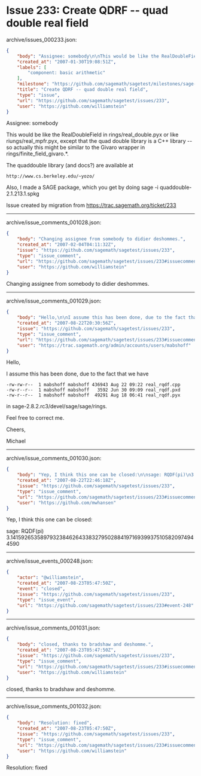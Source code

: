 # Issue 233: Create QDRF -- quad double real field

archive/issues_000233.json:
```json
{
    "body": "Assignee: somebody\n\nThis would be like the RealDoubleField in rings/real_double.pyx or like riungs/real_mpfr.pyx, except that the quad double library is a C++ library -- so actually this might be similar to the Givaro wrapper in rings/finite_field_givaro.*.  \n\nThe quaddouble library (and docs?) are available at \n\n    http://www.cs.berkeley.edu/~yozo/\n\nAlso, I made a SAGE package, which you get by doing\n    sage -i quaddouble-2.1.213.1.spkg\n\nIssue created by migration from https://trac.sagemath.org/ticket/233\n\n",
    "created_at": "2007-01-30T19:08:51Z",
    "labels": [
        "component: basic arithmetic"
    ],
    "milestone": "https://github.com/sagemath/sagetest/milestones/sage-2.8.3",
    "title": "Create QDRF -- quad double real field",
    "type": "issue",
    "url": "https://github.com/sagemath/sagetest/issues/233",
    "user": "https://github.com/williamstein"
}
```
Assignee: somebody

This would be like the RealDoubleField in rings/real_double.pyx or like riungs/real_mpfr.pyx, except that the quad double library is a C++ library -- so actually this might be similar to the Givaro wrapper in rings/finite_field_givaro.*.  

The quaddouble library (and docs?) are available at 

    http://www.cs.berkeley.edu/~yozo/

Also, I made a SAGE package, which you get by doing
    sage -i quaddouble-2.1.213.1.spkg

Issue created by migration from https://trac.sagemath.org/ticket/233





---

archive/issue_comments_001028.json:
```json
{
    "body": "Changing assignee from somebody to didier deshommes.",
    "created_at": "2007-02-04T04:11:32Z",
    "issue": "https://github.com/sagemath/sagetest/issues/233",
    "type": "issue_comment",
    "url": "https://github.com/sagemath/sagetest/issues/233#issuecomment-1028",
    "user": "https://github.com/williamstein"
}
```

Changing assignee from somebody to didier deshommes.



---

archive/issue_comments_001029.json:
```json
{
    "body": "Hello,\n\nI assume this has been done, due to the fact that we have\n\n```\n-rw-rw-r--  1 mabshoff mabshoff 436943 Aug 22 09:22 real_rqdf.cpp\n-rw-r--r--  1 mabshoff mabshoff   3592 Jun 30 09:09 real_rqdf.pxd\n-rw-r--r--  1 mabshoff mabshoff  49291 Aug 18 06:41 real_rqdf.pyx\n```\n\nin sage-2.8.2.rc3/devel/sage/sage/rings.\n\nFeel free to correct me.\n\nCheers,\n\nMichael",
    "created_at": "2007-08-22T20:30:56Z",
    "issue": "https://github.com/sagemath/sagetest/issues/233",
    "type": "issue_comment",
    "url": "https://github.com/sagemath/sagetest/issues/233#issuecomment-1029",
    "user": "https://trac.sagemath.org/admin/accounts/users/mabshoff"
}
```

Hello,

I assume this has been done, due to the fact that we have

```
-rw-rw-r--  1 mabshoff mabshoff 436943 Aug 22 09:22 real_rqdf.cpp
-rw-r--r--  1 mabshoff mabshoff   3592 Jun 30 09:09 real_rqdf.pxd
-rw-r--r--  1 mabshoff mabshoff  49291 Aug 18 06:41 real_rqdf.pyx
```

in sage-2.8.2.rc3/devel/sage/sage/rings.

Feel free to correct me.

Cheers,

Michael



---

archive/issue_comments_001030.json:
```json
{
    "body": "Yep, I think this one can be closed:\n\nsage: RQDF(pi)\n3.141592653589793238462643383279502884197169399375105820974944590",
    "created_at": "2007-08-22T22:46:18Z",
    "issue": "https://github.com/sagemath/sagetest/issues/233",
    "type": "issue_comment",
    "url": "https://github.com/sagemath/sagetest/issues/233#issuecomment-1030",
    "user": "https://github.com/mwhansen"
}
```

Yep, I think this one can be closed:

sage: RQDF(pi)
3.141592653589793238462643383279502884197169399375105820974944590



---

archive/issue_events_000248.json:
```json
{
    "actor": "@williamstein",
    "created_at": "2007-08-23T05:47:50Z",
    "event": "closed",
    "issue": "https://github.com/sagemath/sagetest/issues/233",
    "type": "issue_event",
    "url": "https://github.com/sagemath/sagetest/issues/233#event-248"
}
```



---

archive/issue_comments_001031.json:
```json
{
    "body": "closed, thanks to bradshaw and deshomme.",
    "created_at": "2007-08-23T05:47:50Z",
    "issue": "https://github.com/sagemath/sagetest/issues/233",
    "type": "issue_comment",
    "url": "https://github.com/sagemath/sagetest/issues/233#issuecomment-1031",
    "user": "https://github.com/williamstein"
}
```

closed, thanks to bradshaw and deshomme.



---

archive/issue_comments_001032.json:
```json
{
    "body": "Resolution: fixed",
    "created_at": "2007-08-23T05:47:50Z",
    "issue": "https://github.com/sagemath/sagetest/issues/233",
    "type": "issue_comment",
    "url": "https://github.com/sagemath/sagetest/issues/233#issuecomment-1032",
    "user": "https://github.com/williamstein"
}
```

Resolution: fixed
